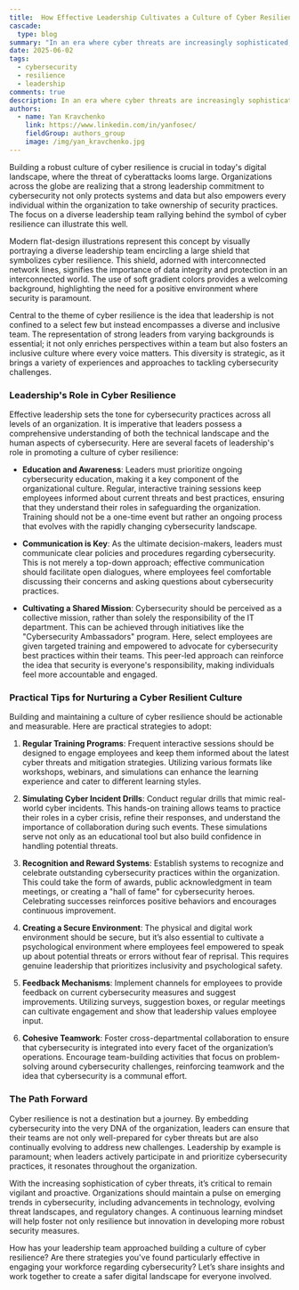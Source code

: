 ```yaml
---
title:  How Effective Leadership Cultivates a Culture of Cyber Resilience
cascade:
  type: blog
summary: "In an era where cyber threats are increasingly sophisticated, fostering a culture of cyber resilience is paramount for organizations. This initiative begins with strong leadership commitment, which empowers every employee to embrace cybersecurity as a shared responsibility. An inclusive leadership team, composed of diverse perspectives, plays a crucial role in enhancing the collective understanding of cybersecurity practices."
date: 2025-06-02
tags:
  - cybersecurity
  - resilience
  - leadership
comments: true
description: In an era where cyber threats are increasingly sophisticated, fostering a culture of cyber resilience is paramount for organizations.
authors:
  - name: Yan Kravchenko
    link: https://www.linkedin.com/in/yanfosec/
    fieldGroup: authors_group
    image: /img/yan_kravchenko.jpg
---
```

Building a robust culture of cyber resilience is crucial in today's digital landscape, where the threat of cyberattacks looms large. Organizations across the globe are realizing that a strong leadership commitment to cybersecurity not only protects systems and data but also empowers every individual within the organization to take ownership of security practices. The focus on a diverse leadership team rallying behind the symbol of cyber resilience can illustrate this well.

Modern flat-design illustrations represent this concept by visually portraying a diverse leadership team encircling a large shield that symbolizes cyber resilience. This shield, adorned with interconnected network lines, signifies the importance of data integrity and protection in an interconnected world. The use of soft gradient colors provides a welcoming background, highlighting the need for a positive environment where security is paramount.

Central to the theme of cyber resilience is the idea that leadership is not confined to a select few but instead encompasses a diverse and inclusive team. The representation of strong leaders from varying backgrounds is essential; it not only enriches perspectives within a team but also fosters an inclusive culture where every voice matters. This diversity is strategic, as it brings a variety of experiences and approaches to tackling cybersecurity challenges.

### Leadership's Role in Cyber Resilience

Effective leadership sets the tone for cybersecurity practices across all levels of an organization. It is imperative that leaders possess a comprehensive understanding of both the technical landscape and the human aspects of cybersecurity. Here are several facets of leadership's role in promoting a culture of cyber resilience:

- **Education and Awareness**: Leaders must prioritize ongoing cybersecurity education, making it a key component of the organizational culture. Regular, interactive training sessions keep employees informed about current threats and best practices, ensuring that they understand their roles in safeguarding the organization. Training should not be a one-time event but rather an ongoing process that evolves with the rapidly changing cybersecurity landscape.

- **Communication is Key**: As the ultimate decision-makers, leaders must communicate clear policies and procedures regarding cybersecurity. This is not merely a top-down approach; effective communication should facilitate open dialogues, where employees feel comfortable discussing their concerns and asking questions about cybersecurity practices.

- **Cultivating a Shared Mission**: Cybersecurity should be perceived as a collective mission, rather than solely the responsibility of the IT department. This can be achieved through initiatives like the "Cybersecurity Ambassadors" program. Here, select employees are given targeted training and empowered to advocate for cybersecurity best practices within their teams. This peer-led approach can reinforce the idea that security is everyone's responsibility, making individuals feel more accountable and engaged.

### Practical Tips for Nurturing a Cyber Resilient Culture

Building and maintaining a culture of cyber resilience should be actionable and measurable. Here are practical strategies to adopt:

1. **Regular Training Programs**: Frequent interactive sessions should be designed to engage employees and keep them informed about the latest cyber threats and mitigation strategies. Utilizing various formats like workshops, webinars, and simulations can enhance the learning experience and cater to different learning styles.

2. **Simulating Cyber Incident Drills**: Conduct regular drills that mimic real-world cyber incidents. This hands-on training allows teams to practice their roles in a cyber crisis, refine their responses, and understand the importance of collaboration during such events. These simulations serve not only as an educational tool but also build confidence in handling potential threats.

3. **Recognition and Reward Systems**: Establish systems to recognize and celebrate outstanding cybersecurity practices within the organization. This could take the form of awards, public acknowledgment in team meetings, or creating a "hall of fame" for cybersecurity heroes. Celebrating successes reinforces positive behaviors and encourages continuous improvement.

4. **Creating a Secure Environment**: The physical and digital work environment should be secure, but it’s also essential to cultivate a psychological environment where employees feel empowered to speak up about potential threats or errors without fear of reprisal. This requires genuine leadership that prioritizes inclusivity and psychological safety.

5. **Feedback Mechanisms**: Implement channels for employees to provide feedback on current cybersecurity measures and suggest improvements. Utilizing surveys, suggestion boxes, or regular meetings can cultivate engagement and show that leadership values employee input.

6. **Cohesive Teamwork**: Foster cross-departmental collaboration to ensure that cybersecurity is integrated into every facet of the organization’s operations. Encourage team-building activities that focus on problem-solving around cybersecurity challenges, reinforcing teamwork and the idea that cybersecurity is a communal effort.

### The Path Forward

Cyber resilience is not a destination but a journey. By embedding cybersecurity into the very DNA of the organization, leaders can ensure that their teams are not only well-prepared for cyber threats but are also continually evolving to address new challenges. Leadership by example is paramount; when leaders actively participate in and prioritize cybersecurity practices, it resonates throughout the organization.

With the increasing sophistication of cyber threats, it’s critical to remain vigilant and proactive. Organizations should maintain a pulse on emerging trends in cybersecurity, including advancements in technology, evolving threat landscapes, and regulatory changes. A continuous learning mindset will help foster not only resilience but innovation in developing more robust security measures.

How has your leadership team approached building a culture of cyber resilience? Are there strategies you've found particularly effective in engaging your workforce regarding cybersecurity? Let’s share insights and work together to create a safer digital landscape for everyone involved.
